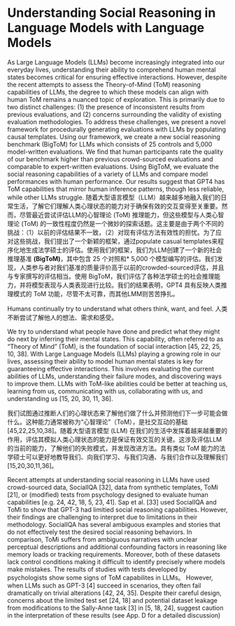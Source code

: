 # Understanding Social Reasoning in Language Models with Language Models
As Large Language Models (LLMs) become increasingly integrated into our everyday lives, understanding their ability to comprehend human mental states becomes critical for ensuring effective interactions. However, despite the recent attempts to assess the Theory-of-Mind (ToM) reasoning capabilities of LLMs, the degree to which these models can align with human ToM remains a nuanced topic of exploration. This is primarily due to two distinct challenges: (1) the presence of inconsistent results from previous evaluations, and (2) concerns surrounding the validity of existing evaluation methodologies. To address these challenges, we present a novel framework for procedurally generating evaluations with LLMs by populating causal templates. Using our framework, we create a new social reasoning benchmark (BigToM) for LLMs which consists of 25 controls and 5,000 model-written evaluations. We find that human participants rate the quality of our benchmark higher than previous crowd-sourced evaluations and comparable to expert-written evaluations. Using BigToM, we evaluate the social reasoning capabilities of a variety of LLMs and compare model performances with human performance. Our results suggest that GPT4 has ToM capabilities that mirror human inference patterns, though less reliable, while other LLMs struggle.
随着大型语言模型（LLM）越来越多地融入我们的日常生活，了解它们理解人类心理状态的能力对于确保有效的交互变得至关重要。然而，尽管最近尝试评估LLM的心智理论 (ToM) 推理能力，但这些模型与人类心智理论 (ToM) 的一致性程度仍然是一个微妙的探索话题。这主要是由于两个不同的挑战：（1）以前的评估结果不一致，（2）对现有评估方法有效性的担忧。为了应对这些挑战，我们提出了一个新颖的框架，通过populate casual templates来程序化地生成法学硕士的评估。使用我们的框架，我们为LLM创建了一个新的社会推理基准 **(BigToM)**，其中包含 25 个对照和* 5,000 个模型编写的评估。我们发现，人类参与者对我们基准的质量评价高于以前的crowded-sourced评估，并且与专家撰写的评估相当。使用 BigToM，我们评估了各种法学硕士的社会推理能力，并将模型表现与人类表现进行比较。我们的结果表明，GPT4 具有反映人类推理模式的 ToM 功能，尽管不太可靠，而其他LMM则苦苦挣扎。

Humans continually try to understand what others think, want, and feel.
人类不断尝试了解他人的想法、需求和感受。

We try to understand what people have done and predict what they might do next by inferring their mental states. This capability, often referred to as “Theory of Mind” (ToM), is the foundation of social interaction [45, 22, 25, 10, 38]. With Large Language Models (LLMs) playing a growing role in our lives, assessing their ability to model human mental states is key for guaranteeing effective interactions. This involves evaluating the current abilities of LLMs, understanding their failure modes, and discovering ways to improve them. LLMs with ToM-like abilities could be better at teaching us, learning from us, communicating with us, collaborating with us, and understanding us [15, 20, 30, 11, 36].


我们试图通过推断人们的心理状态来了解他们做了什么并预测他们下一步可能会做什么。这种能力通常被称为“心智理论”（ToM），是社交互动的基础[45,22,25,10,38]。随着大型语言模型 (LLM) 在我们的生活中发挥着越来越重要的作用，评估其模拟人类心理状态的能力是保证有效交互的关键。这涉及评估LLM的当前的能力，了解他们的失败模式，并发现改进方法。具有类似 ToM 能力的法学硕士可以更好地教导我们、向我们学习、与我们沟通、与我们合作以及理解我们 [15,20,30,11,36]。

Recent attempts at understanding social reasoning in LLMs have used crowd-sourced data, SocialIQA [32], data from synthetic templates, ToMi [21], or (modified) tests from psychology designed to evaluate human capabilities [e.g. 24, 42, 18, 5, 23, 41]. Sap et al. [33] used SocialIQA and ToMi to show that GPT-3 had limitied social reasoning capabilities. However, their findings are challenging to interpret due to limitations in their methodology. SocialIQA has several ambiguous examples and stories that do not effectively test the desired social reasoning behaviors. In comparison, ToMi suffers from ambiguous narratives with unclear perceptual descriptions and additional confounding factors in reasoning like memory loads or tracking requirements. Moreover, both of these datasets lack control conditions making it difficult to identify precisely where models make mistakes. The results of studies with tests developed by psychologists show some signs of ToM capabilites in LLMs。
However, when LLMs such as GPT-3 [4] succeed in scenarios, they often fail dramatically on trivial alterations [42, 24, 35]. Despite their careful design, concerns about the limited test set [24, 18] and potential dataset leakage from modifications to the Sally-Anne task [3] in [5, 18, 24], suggest caution in the interpretation of these results (see App. D for a detailed discussion)
